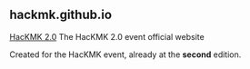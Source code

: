## hackmk.github.io

[HacKMK 2.0](http://hackmk.github.io)
The HacKMK 2.0 event official website

Created for the HacKMK event, already at the **second** edition. 
